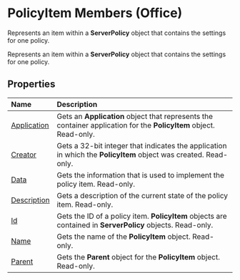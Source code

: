 
# PolicyItem Members (Office)
Represents an item within a  **ServerPolicy** object that contains the settings for one policy.

Represents an item within a  **ServerPolicy** object that contains the settings for one policy.


## Properties



|**Name**|**Description**|
|:-----|:-----|
|[Application](08c7efa1-7675-a327-67e1-db4f78fdf286.md)|Gets an  **Application** object that represents the container application for the **PolicyItem** object. Read-only.|
|[Creator](cef768a9-8c16-25dd-a596-7a9d2aa85bc3.md)|Gets a 32-bit integer that indicates the application in which the  **PolicyItem** object was created. Read-only.|
|[Data](4ffa8c3a-f5fc-1813-daed-ea93f11df2dc.md)|Gets the information that is used to implement the policy item. Read-only.|
|[Description](3eaa6a5a-0606-5f1d-9ead-f7d92328173f.md)|Gets a description of the current state of the policy item. Read-only.|
|[Id](b94f1822-78c9-ecad-e11b-002eae5e9762.md)|Gets the ID of a policy item.  **PolicyItem** objects are contained in **ServerPolicy** objects. Read-only.|
|[Name](73dd5470-a229-d4a3-ded1-9821693e1a2a.md)|Gets the name of the  **PolicyItem** object. Read-only.|
|[Parent](280c24b7-bcab-4f61-ad10-e7cf13d47dd5.md)|Gets the  **Parent** object for the **PolicyItem** object. Read-only.|
